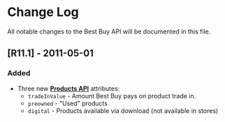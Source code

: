 # Change Log
All notable changes to the Best Buy API will be documented in this file.


## [R11.1] - 2011-05-01

### Added
- Three new **[Products API](https://bestbuyapis.github.io/api-documentation/#products-api)** attributes:
  - `tradeInValue` - Amount Best Buy pays on product trade in.
  - `preowned` - "Used" products
  - `digital` - Products available via download (not available in stores)


